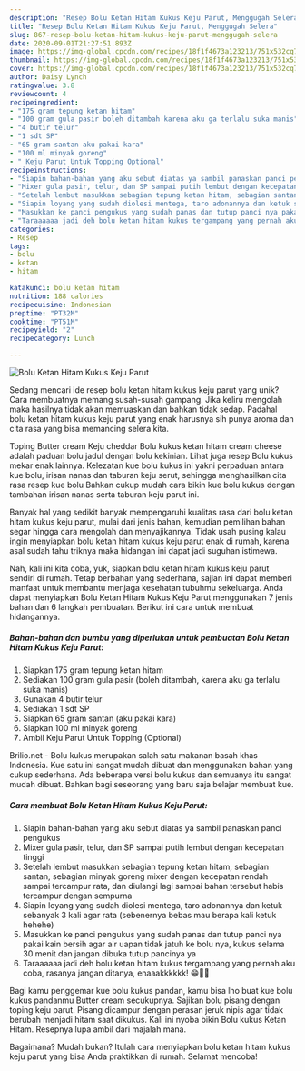 ```yaml
---
description: "Resep Bolu Ketan Hitam Kukus Keju Parut, Menggugah Selera"
title: "Resep Bolu Ketan Hitam Kukus Keju Parut, Menggugah Selera"
slug: 867-resep-bolu-ketan-hitam-kukus-keju-parut-menggugah-selera
date: 2020-09-01T21:27:51.893Z
image: https://img-global.cpcdn.com/recipes/18f1f4673a123213/751x532cq70/bolu-ketan-hitam-kukus-keju-parut-foto-resep-utama.jpg
thumbnail: https://img-global.cpcdn.com/recipes/18f1f4673a123213/751x532cq70/bolu-ketan-hitam-kukus-keju-parut-foto-resep-utama.jpg
cover: https://img-global.cpcdn.com/recipes/18f1f4673a123213/751x532cq70/bolu-ketan-hitam-kukus-keju-parut-foto-resep-utama.jpg
author: Daisy Lynch
ratingvalue: 3.8
reviewcount: 4
recipeingredient:
- "175 gram tepung ketan hitam"
- "100 gram gula pasir boleh ditambah karena aku ga terlalu suka manis"
- "4 butir telur"
- "1 sdt SP"
- "65 gram santan aku pakai kara"
- "100 ml minyak goreng"
- " Keju Parut Untuk Topping Optional"
recipeinstructions:
- "Siapin bahan-bahan yang aku sebut diatas ya sambil panaskan panci pengukus"
- "Mixer gula pasir, telur, dan SP sampai putih lembut dengan kecepatan tinggi"
- "Setelah lembut masukkan sebagian tepung ketan hitam, sebagian santan, sebagian minyak goreng mixer dengan kecepatan rendah sampai tercampur rata, dan diulangi lagi sampai bahan tersebut habis tercampur dengan sempurna"
- "Siapin loyang yang sudah diolesi mentega, taro adonannya dan ketuk sebanyak 3 kali agar rata (sebenernya bebas mau berapa kali ketuk hehehe)"
- "Masukkan ke panci pengukus yang sudah panas dan tutup panci nya pakai kain bersih agar air uapan tidak jatuh ke bolu nya, kukus selama 30 menit dan jangan dibuka tutup pancinya ya"
- "Taraaaaaa jadi deh bolu ketan hitam kukus tergampang yang pernah aku coba, rasanya jangan ditanya, enaaakkkkkk! 😁👍🏻"
categories:
- Resep
tags:
- bolu
- ketan
- hitam

katakunci: bolu ketan hitam 
nutrition: 188 calories
recipecuisine: Indonesian
preptime: "PT32M"
cooktime: "PT51M"
recipeyield: "2"
recipecategory: Lunch

---
```



![Bolu Ketan Hitam Kukus Keju Parut](https://img-global.cpcdn.com/recipes/18f1f4673a123213/751x532cq70/bolu-ketan-hitam-kukus-keju-parut-foto-resep-utama.jpg)

Sedang mencari ide resep bolu ketan hitam kukus keju parut yang unik? Cara membuatnya memang susah-susah gampang. Jika keliru mengolah maka hasilnya tidak akan memuaskan dan bahkan tidak sedap. Padahal bolu ketan hitam kukus keju parut yang enak harusnya sih punya aroma dan cita rasa yang bisa memancing selera kita.

Toping Butter cream Keju cheddar Bolu kukus ketan hitam cream cheese adalah paduan bolu jadul dengan bolu kekinian. Lihat juga resep Bolu kukus mekar enak lainnya. Kelezatan kue bolu kukus ini yakni perpaduan antara kue bolu, irisan nanas dan taburan keju serut, sehingga menghasilkan cita rasa resep kue bolu Bahkan cukup mudah cara bikin kue bolu kukus dengan tambahan irisan nanas serta taburan keju parut ini.

Banyak hal yang sedikit banyak mempengaruhi kualitas rasa dari bolu ketan hitam kukus keju parut, mulai dari jenis bahan, kemudian pemilihan bahan segar hingga cara mengolah dan menyajikannya. Tidak usah pusing kalau ingin menyiapkan bolu ketan hitam kukus keju parut enak di rumah, karena asal sudah tahu triknya maka hidangan ini dapat jadi suguhan istimewa.


Nah, kali ini kita coba, yuk, siapkan bolu ketan hitam kukus keju parut sendiri di rumah. Tetap berbahan yang sederhana, sajian ini dapat memberi manfaat untuk membantu menjaga kesehatan tubuhmu sekeluarga. Anda dapat menyiapkan Bolu Ketan Hitam Kukus Keju Parut menggunakan 7 jenis bahan dan 6 langkah pembuatan. Berikut ini cara untuk membuat hidangannya.

<!--inarticleads1-->

##### Bahan-bahan dan bumbu yang diperlukan untuk pembuatan Bolu Ketan Hitam Kukus Keju Parut:

1. Siapkan 175 gram tepung ketan hitam
1. Sediakan 100 gram gula pasir (boleh ditambah, karena aku ga terlalu suka manis)
1. Gunakan 4 butir telur
1. Sediakan 1 sdt SP
1. Siapkan 65 gram santan (aku pakai kara)
1. Siapkan 100 ml minyak goreng
1. Ambil  Keju Parut Untuk Topping (Optional)


Brilio.net - Bolu kukus merupakan salah satu makanan basah khas Indonesia. Kue satu ini sangat mudah dibuat dan menggunakan bahan yang cukup sederhana. Ada beberapa versi bolu kukus dan semuanya itu sangat mudah dibuat. Bahkan bagi seseorang yang baru saja belajar membuat kue. 

<!--inarticleads2-->

##### Cara membuat Bolu Ketan Hitam Kukus Keju Parut:

1. Siapin bahan-bahan yang aku sebut diatas ya sambil panaskan panci pengukus
1. Mixer gula pasir, telur, dan SP sampai putih lembut dengan kecepatan tinggi
1. Setelah lembut masukkan sebagian tepung ketan hitam, sebagian santan, sebagian minyak goreng mixer dengan kecepatan rendah sampai tercampur rata, dan diulangi lagi sampai bahan tersebut habis tercampur dengan sempurna
1. Siapin loyang yang sudah diolesi mentega, taro adonannya dan ketuk sebanyak 3 kali agar rata (sebenernya bebas mau berapa kali ketuk hehehe)
1. Masukkan ke panci pengukus yang sudah panas dan tutup panci nya pakai kain bersih agar air uapan tidak jatuh ke bolu nya, kukus selama 30 menit dan jangan dibuka tutup pancinya ya
1. Taraaaaaa jadi deh bolu ketan hitam kukus tergampang yang pernah aku coba, rasanya jangan ditanya, enaaakkkkkk! 😁👍🏻


Bagi kamu penggemar kue bolu kukus pandan, kamu bisa lho buat kue bolu kukus pandanmu Butter cream secukupnya. Sajikan bolu pisang dengan toping keju parut. Pisang dicampur dengan perasan jeruk nipis agar tidak berubah menjadi hitam saat dikukus. Kali ini nyoba bikin Bolu kukus Ketan Hitam. Resepnya lupa ambil dari majalah mana. 

Bagaimana? Mudah bukan? Itulah cara menyiapkan bolu ketan hitam kukus keju parut yang bisa Anda praktikkan di rumah. Selamat mencoba!

